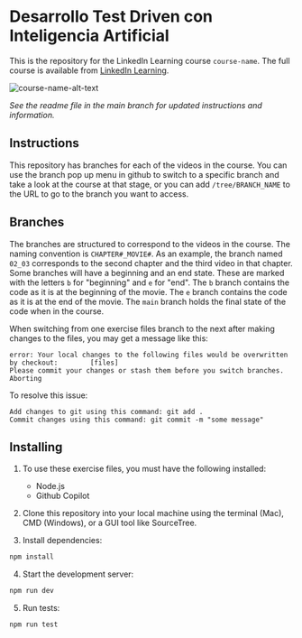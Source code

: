 # Desarrollo Test Driven con Inteligencia Artificial
This is the repository for the LinkedIn Learning course `course-name`. The full course is available from [LinkedIn Learning][lil-course-url].

![course-name-alt-text][lil-thumbnail-url] 

_See the readme file in the main branch for updated instructions and information._
## Instructions
This repository has branches for each of the videos in the course. You can use the branch pop up menu in github to switch to a specific branch and take a look at the course at that stage, or you can add `/tree/BRANCH_NAME` to the URL to go to the branch you want to access.

## Branches
The branches are structured to correspond to the videos in the course. The naming convention is `CHAPTER#_MOVIE#`. As an example, the branch named `02_03` corresponds to the second chapter and the third video in that chapter. 
Some branches will have a beginning and an end state. These are marked with the letters `b` for "beginning" and `e` for "end". The `b` branch contains the code as it is at the beginning of the movie. The `e` branch contains the code as it is at the end of the movie. The `main` branch holds the final state of the code when in the course.

When switching from one exercise files branch to the next after making changes to the files, you may get a message like this:

    error: Your local changes to the following files would be overwritten by checkout:        [files]
    Please commit your changes or stash them before you switch branches.
    Aborting

To resolve this issue:
	
    Add changes to git using this command: git add .
	Commit changes using this command: git commit -m "some message"

## Installing
1. To use these exercise files, you must have the following installed:
	- Node.js
    - Github Copilot

2. Clone this repository into your local machine using the terminal (Mac), CMD (Windows), or a GUI tool like SourceTree.
3. Install dependencies:
```bash
npm install
```
4. Start the development server:
```bash
npm run dev
```
5. Run tests:
```bash
npm run test
```


[0]: # (Replace these placeholder URLs with actual course URLs)

[lil-course-url]: https://www.linkedin.com/learning/desarrollo-test-driven-con-inteligencia-artificial/
[lil-thumbnail-url]: https://media.licdn.com/dms/image/v2/D4E0DAQHej0aEER_PAw/learning-public-crop_675_1200/B4EZgyFSYsGYAo-/0/1753186903903?e=2147483647&v=beta&t=UM660Q9Wgqa3nFrIcahWgIL2VX5OtgCI0CRdNfjr-II
